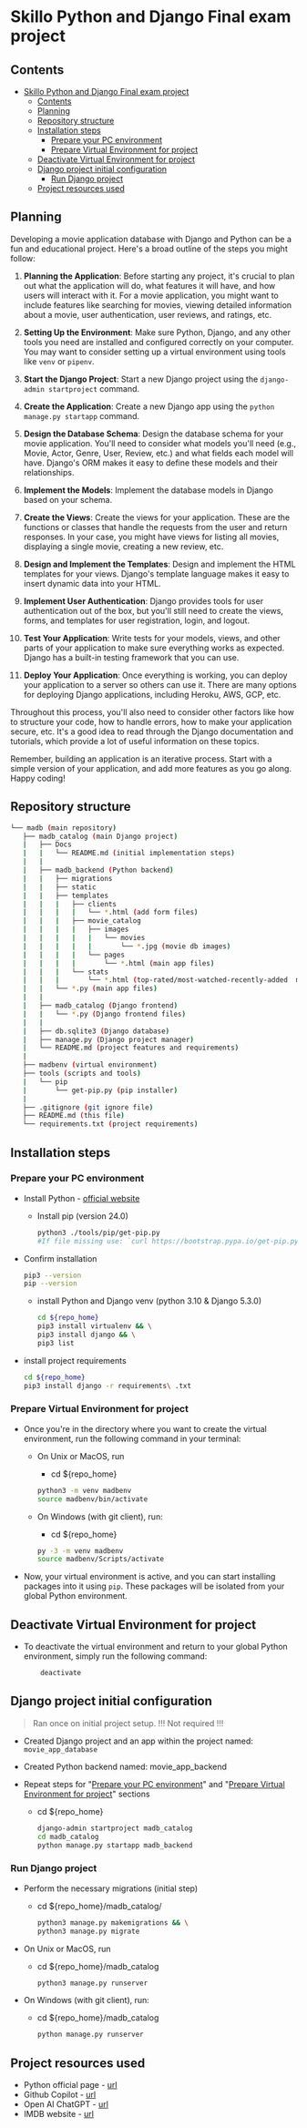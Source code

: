 # Skillo Python and Django Final exam project

## Contents

- [Skillo Python and Django Final exam project](#skillo-python-and-django-final-exam-project)
  - [Contents](#contents)
  - [Planning](#planning)
  - [Repository structure](#repository-structure)
  - [Installation steps](#installation-steps)
    - [Prepare your PC environment](#prepare-your-pc-environment)
    - [Prepare Virtual Environment for project](#prepare-virtual-environment-for-project)
  - [Deactivate Virtual Environment for project](#deactivate-virtual-environment-for-project)
  - [Django project initial configuration](#django-project-initial-configuration)
    - [Run Django project](#run-django-project)
  - [Project resources used](#project-resources-used)

## Planning

Developing a movie application database with Django and Python can be a fun and educational project. Here's a broad outline of the steps you might follow:

1. **Planning the Application**: Before starting any project, it's crucial to plan out what the application will do, what features it will have, and how users will interact with it. For a movie application, you might want to include features like searching for movies, viewing detailed information about a movie, user authentication, user reviews, and ratings, etc.

2. **Setting Up the Environment**: Make sure Python, Django, and any other tools you need are installed and configured correctly on your computer. You may want to consider setting up a virtual environment using tools like `venv` or `pipenv`.

3. **Start the Django Project**: Start a new Django project using the `django-admin startproject` command.

4. **Create the Application**: Create a new Django app using the `python manage.py startapp` command.

5. **Design the Database Schema**: Design the database schema for your movie application. You'll need to consider what models you'll need (e.g., Movie, Actor, Genre, User, Review, etc.) and what fields each model will have. Django's ORM makes it easy to define these models and their relationships.

6. **Implement the Models**: Implement the database models in Django based on your schema.

7. **Create the Views**: Create the views for your application. These are the functions or classes that handle the requests from the user and return responses. In your case, you might have views for listing all movies, displaying a single movie, creating a new review, etc.

8. **Design and Implement the Templates**: Design and implement the HTML templates for your views. Django's template language makes it easy to insert dynamic data into your HTML.

9. **Implement User Authentication**: Django provides tools for user authentication out of the box, but you'll still need to create the views, forms, and templates for user registration, login, and logout.

10. **Test Your Application**: Write tests for your models, views, and other parts of your application to make sure everything works as expected. Django has a built-in testing framework that you can use.

11. **Deploy Your Application**: Once everything is working, you can deploy your application to a server so others can use it. There are many options for deploying Django applications, including Heroku, AWS, GCP, etc.

Throughout this process, you'll also need to consider other factors like how to structure your code, how to handle errors, how to make your application secure, etc. It's a good idea to read through the Django documentation and tutorials, which provide a lot of useful information on these topics.

Remember, building an application is an iterative process. Start with a simple version of your application, and add more features as you go along. Happy coding!

## Repository structure

```bash
└── madb (main repository)
   ├── madb_catalog (main Django project)
   |   ├── Docs
   |   |   └── README.md (initial implementation steps)
   |   |
   |   ├── madb_backend (Python backend)
   |   |   ├── migrations
   |   |   ├── static
   |   |   ├── templates
   |   |   |   ├── clients
   |   |   |   |   └── *.html (add form files)
   |   |   |   ├── movie_catalog
   |   |   |   |   ├── images
   |   |   |   |   |   └── movies
   |   |   |   |   |       └── *.jpg (movie db images)
   |   |   |   |   └── pages
   |   |   |   |       └── *.html (main app files)
   |   |   |   └── stats
   |   |   |       └── *.html (top-rated/most-watched-recently-added  movies)
   |   |   └── *.py (main app files)
   |   |
   |   ├── madb_catalog (Django frontend)
   |   |   └── *.py (Django frontend files)
   |   |
   |   ├── db.sqlite3 (Django database)
   |   ├── manage.py (Django project manager)
   |   └── README.md (project features and requirements)
   |
   ├── madbenv (virtual environment)
   ├── tools (scripts and tools)
   |   └── pip
   |       └── get-pip.py (pip installer)
   |
   ├── .gitignore (git ignore file)
   ├── README.md (this file)
   └── requirements.txt (project requirements)
```

## Installation steps

### Prepare your PC environment

- Install Python - [official website](https://www.python.org/downloads/)
  - Install pip (version 24.0)

    ```bash
    python3 ./tools/pip/get-pip.py
    #If file missing use: `curl https://bootstrap.pypa.io/get-pip.py -o get-pip.py`
    ```

- Confirm installation

    ```bash
    pip3 --version
    pip --version
    ```

  - install Python and Django venv (python 3.10 & Django 5.3.0)

    ```bash
    cd ${repo_home}
    pip3 install virtualenv && \
    pip3 install django && \
    pip3 list
    ```

- install project requirements

    ```bash
    cd ${repo_home}
    pip3 install django -r requirements\ .txt
    ```

### Prepare Virtual Environment for project

- Once you're in the directory where you want to create the virtual environment, run the following command in your terminal:

  - On Unix or MacOS, run
    - cd ${repo_home}  

    ```bash
    python3 -m venv madbenv
    source madbenv/bin/activate
    ```

  - On Windows (with git client), run:
    - cd ${repo_home}

    ```bash
    py -3 -m venv madbenv
    source madbenv/Scripts/activate
    ```

- Now, your virtual environment is active, and you can start installing packages into it using `pip`. These packages will be isolated from your global Python environment.

## Deactivate Virtual Environment for project

- To deactivate the virtual environment and return to your global Python environment, simply run the following command:

    ```bash
        deactivate
    ```

## Django project initial configuration

> Ran once on initial project setup. !!! Not required !!!

- Created Django project and an app within the project named: `movie_app_database`
- Created Python backend named: movie_app_backend
- Repeat steps for "[Prepare your PC environment](#prepare-your-pc-environment)" and "[Prepare Virtual Environment for project](#prepare-virtual-environment-for-project)" sections

  - cd ${repo_home}

    ```bash
    django-admin startproject madb_catalog
    cd madb_catalog
    python manage.py startapp madb_backend
    ```

### Run Django project

- Perform the necessary migrations (initial step)
  - cd ${repo_home}/madb_catalog/

    ```bash
    python3 manage.py makemigrations && \
    python3 manage.py migrate
    ```

- On Unix or MacOS, run
  - cd ${repo_home}/madb_catalog

    ```bash
    python3 manage.py runserver
    ```

- On Windows (with git client), run:
  - cd ${repo_home}/madb_catalog

    ```bash
    python manage.py runserver
    ```

## Project resources used

- Python official page - [url](https://www.python.org/)
- Github Copilot - [url](https://github.com/features/copilot)
- Open AI ChatGPT - [url](https://platform.openai.com/)
- IMDB website - [url](https://www.imdb.com/)
